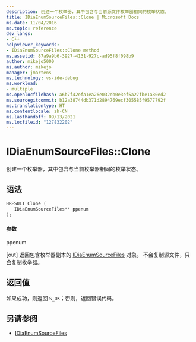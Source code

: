 ```yaml
---
description: 创建一个枚举器，其中包含与当前源文件枚举器相同的枚举状态。
title: IDiaEnumSourceFiles::Clone | Microsoft Docs
ms.date: 11/04/2016
ms.topic: reference
dev_langs:
- C++
helpviewer_keywords:
- IDiaEnumSourceFiles::Clone method
ms.assetid: 87a9a9b6-3927-4131-927c-ad95f8f098b9
author: mikejo5000
ms.author: mikejo
manager: jmartens
ms.technology: vs-ide-debug
ms.workload:
- multiple
ms.openlocfilehash: a6b7f42efa1ea26e032eb0e3ef5a27fbe1a80ed2
ms.sourcegitcommit: b12a38744db371d2894769ecf305585f9577792f
ms.translationtype: HT
ms.contentlocale: zh-CN
ms.lasthandoff: 09/13/2021
ms.locfileid: "127832202"
---
```

# <a name="idiaenumsourcefilesclone"></a>IDiaEnumSourceFiles::Clone
创建一个枚举器，其中包含与当前枚举器相同的枚举状态。

## <a name="syntax"></a>语法

```C++
HRESULT Clone ( 
   IDiaEnumSourceFiles** ppenum
);
```

#### <a name="parameters"></a>参数
 ppenum

[out] 返回包含枚举器副本的 [IDiaEnumSourceFiles](../../debugger/debug-interface-access/idiaenumsourcefiles.md) 对象。 不会复制源文件，只会复制枚举器。

## <a name="return-value"></a>返回值
 如果成功，则返回 `S_OK`；否则，返回错误代码。

## <a name="see-also"></a>另请参阅
- [IDiaEnumSourceFiles](../../debugger/debug-interface-access/idiaenumsourcefiles.md)

